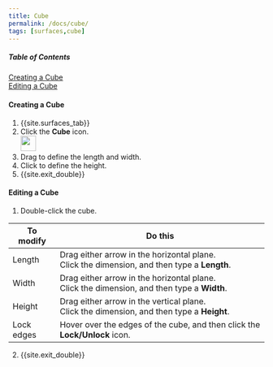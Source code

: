 ```yaml
---
title: Cube
permalink: /docs/cube/
tags: [surfaces,cube]
---
```


##### Table of Contents  
[Creating a Cube](#creatingacube)  
[Editing a Cube](#editingacube)  

<a name="creatingacube"/>

#### Creating a Cube

1. {{site.surfaces_tab}}
2. Click the **Cube** icon.<br><img src="https://documentationdemo.github.io/img/ribbonPrimitiveCube-80@2x.png" width="30" height="30" />
3. Drag to define the length and width.
4. Click to define the height.
5. {{site.exit_double}}

<a name="editingacube"/>

#### Editing a Cube

1. Double-click the cube.

To modify | Do this
--- | ---
Length | Drag either arrow in the horizontal plane.<br>Click the dimension, and then type a **Length**.
Width | Drag either arrow in the horizontal plane.<br>Click the dimension, and then type a **Width**.
Height | Drag either arrow in the vertical plane.<br>Click the dimension, and then type a **Height**.
Lock edges | Hover over the edges of the cube, and then click the **Lock/Unlock** icon.

2. {{site.exit_double}}
